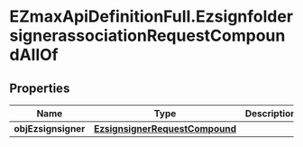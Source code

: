 # EZmaxApiDefinitionFull.EzsignfoldersignerassociationRequestCompoundAllOf

## Properties

Name | Type | Description | Notes
------------ | ------------- | ------------- | -------------
**objEzsignsigner** | [**EzsignsignerRequestCompound**](EzsignsignerRequestCompound.md) |  | [optional] 


